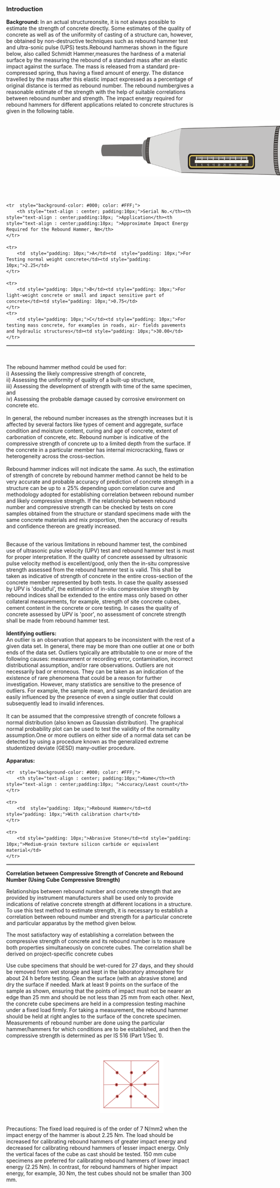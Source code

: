 ### Introduction

<strong>Background:</strong> In an actual structureonsite, it is not always possible to estimate the strength of concrete directly. Some estimates of the quality of concrete as well as of the uniformity of casting of a structure can, however, be obtained by non-destructive techniques such as rebound hammer test and ultra-sonic pulse (UPS) tests.Rebound hammeras shown in the figure below, also called Schmidt Hammer,measures the hardness of a material surface by the measuring the rebound of a standard mass after an elastic impact against the surface. The mass is released from a standard pre-compressed spring, thus having a fixed amount of energy. The distance travelled by the mass after this elastic impact expressed as a percentage of original distance is termed as rebound number. The rebound numbergives a reasonable estimate of the strength with the help of suitable correlations between rebound number and strength. The impact energy required for rebound hammers for different applications related to concrete structures is given in the following table.<br><br>
<img src="images/t1.jpg" style="height: 150px;margin-left: 250px;margin-right: 250px;"><br><br><br><br>  
<table border="1" style="text-align: center;">

    <tr  style="background-color: #000; color: #FFF;">
        <th style="text-align : center; padding:10px;">Serial No.</th><th style="text-align : center;padding:10px; ">Application</th><th style="text-align : center;padding:10px; ">Approximate Impact Energy Required for the Rebound Hammer, Nm</th>
    </tr>

    <tr>
        <td  style="padding: 10px;">A</td><td  style="padding: 10px;">For Testing normal weight concrete</td><td style="padding: 10px;">2.25</td>
    </tr>

    <tr>
        <td style="padding: 10px;">B</td><td style="padding: 10px;">For light-weight concrete or small and impact sensitive part of concrete</td><td style="padding: 10px;">0.75</td>
    </tr>
    <tr>
        <td style="padding: 10px;">C</td><td style="padding: 10px;">For testing mass concrete, for examples in roads, air- fields pavements and hydraulic structures</td><td style="padding: 10px;">30.00</td>
    </tr>
</table>
<br><br>
The rebound hammer method could be used for: <br>
i)  Assessing the likely compressive strength of concrete,<br>
ii) Assessing the uniformity of quality of a built-up structure,<br> 
iii)    Assessing the development of strength with time of the same specimen, and<br> 
iv) Assessing the probable damage caused by corrosive environment on concrete etc.
<br><br>
In general, the rebound number increases as the strength increases but it is affected by several factors like types of cement and aggregate, surface condition and moisture content, curing and age of concrete, extent of carbonation of concrete, etc. Rebound number is indicative of the compressive strength of concrete up to a limited depth from the surface. If the concrete in a particular member has internal microcracking, flaws or heterogeneity across the cross-section.
<br><br>
Rebound hammer indices will not indicate the same. As such, the estimation of strength of concrete by rebound hammer method cannot be held to be very accurate and probable accuracy of prediction of concrete strength in a structure can be up to &#177; 25% depending upon correlation curve and methodology adopted for establishing correlation between rebound number and likely compressive strength. If the relationship between rebound number and compressive strength can be checked by tests on core samples obtained from the structure or standard specimens made with the same concrete materials and mix proportion, then the accuracy of results and confidence thereon are greatly increased.
<br><br>

Because of the various limitations in rebound hammer test, the combined use of ultrasonic pulse velocity (UPV) test and rebound hammer test is must for proper interpretation. If the quality of concrete assessed by ultrasonic pulse velocity method is excellent/good, only then the in-situ compressive strength assessed from the rebound hammer test is valid. This shall be taken as indicative of strength of concrete in the entire cross-section of the concrete member represented by both tests. In case the quality assessed by UPV is 'doubtful', the estimation of in-situ compressive strength by rebound indices shall be extended to the entire mass only based on other collateral measurements, for example, strength of site concrete cubes, cement content in the concrete or core testing. In cases the quality of concrete assessed by UPV is 'poor', no assessment of concrete strength shall be made from rebound hammer test.
<br><br>
<strong>Identifying outliers:</strong> 
<br>
An outlier is an observation that appears to be inconsistent with the rest of a given data set. In general, there may be more than one outlier at one or both ends of the data set. Outliers typically are attributable to one or more of the following causes: measurement or recording error, contamination, incorrect distributional assumption, and/or rare observations. Outliers are not necessarily bad or erroneous. They can be taken as an indication of the existence of rare phenomena that could be a reason for further investigation. However, many statistics are sensitive to the presence of outliers. For example, the sample mean, and sample standard deviation are easily influenced by the presence of even a single outlier that could subsequently lead to invalid inferences.
<br><br>
It can be assumed that the compressive strength of concrete follows a normal distribution (also known as Gaussian distribution). The graphical normal probability plot can be used to test the validity of the normality assumption.One or more outliers on either side of a normal data set can be detected by using a procedure known as the generalized extreme studentized deviate (GESD) many-outlier procedure.
<br><br>
<strong>Apparatus:</strong> 
   <table border="1" style="text-align: center;">

    <tr  style="background-color: #000; color: #FFF;">
        <th style="text-align : center; padding:10px;">Name</th><th style="text-align : center;padding:10px; ">Accuracy/Least count</th>
    </tr>

    <tr>
        <td  style="padding: 10px;">Rebound Hammer</td><td  style="padding: 10px;">With calibration chart</td>
    </tr>

    <tr>
        <td style="padding: 10px;">Abrasive Stone</td><td style="padding: 10px;">Medium-grain texture silicon carbide or equivalent material</td>
    </tr>
    
</table>


<strong>Correlation between Compressive Strength of Concrete and Rebound Number (Using Cube Compressive Strength) </strong>
 
Relationships between rebound number and concrete strength that are provided by instrument manufacturers shall be used only to provide indications of relative concrete strength at different locations in a structure. To use this test method to estimate strength, it is necessary to establish a correlation between rebound number and strength for a particular concrete and particular apparatus by the method given below.
 
The most satisfactory way of establishing a correlation between the compressive strength of concrete and its rebound number is to measure both properties simultaneously on concrete cubes. The correlation shall be derived on project-specific concrete cubes
 
Use cube specimens that should be wet-cured for 27 days, and they should be removed from wet storage and kept in the laboratory atmosphere for about 24 h before testing. Clean the surface (with an abrasive stone) and dry the surface if needed.
Mark at least 9 points on the surface of the sample as shown, ensuring that the points of impact must not be nearer an edge than 25 mm and should be not less than 25 mm from each other. 
Next, the concrete cube specimens are held in a compression testing machine under a fixed load firmly.
For taking a measurement, the rebound hammer should be held at right angles to the surface of the concrete specimen. Measurements of rebound number are done using the particular hammer/hammers for which conditions are to be established, and then the compressive strength is determined as per IS 516 (Part 1/Sec 1). 

<br><br><img src="images/t4.png" style="height: 150px;margin-left: 250px;margin-right: 250px;"><br><br> 
 
 
 
 
 
Precautions:
The fixed load required is of the order of 7 N/mm2 when the impact energy of the hammer is about 2.25 Nm. The load should be increased for calibrating rebound hammers of greater impact energy and decreased for calibrating rebound hammers of lesser impact energy.
Only the vertical faces of the cube as cast should be tested. 
150 mm cube specimens are preferred for calibrating rebound hammers of lower impact energy (2.25 Nm). In contrast, for rebound hammers of higher impact energy, for example, 30 Nm, the test cubes should not be smaller than 300 mm. 
